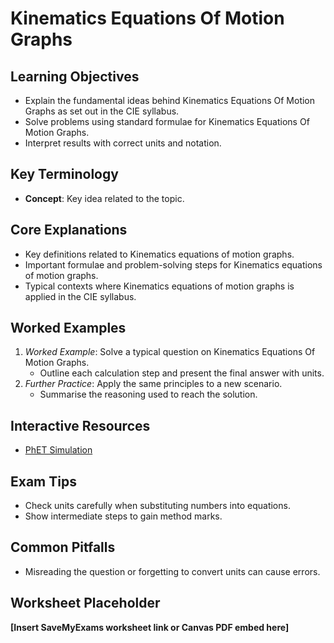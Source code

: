 # Kinematics Equations Of Motion Graphs

## Learning Objectives
- Explain the fundamental ideas behind Kinematics Equations Of Motion Graphs as set out in the CIE syllabus.
- Solve problems using standard formulae for Kinematics Equations Of Motion Graphs.
- Interpret results with correct units and notation.

## Key Terminology
- **Concept**: Key idea related to the topic.

## Core Explanations
- Key definitions related to Kinematics equations of motion graphs.
- Important formulae and problem-solving steps for Kinematics equations of motion graphs.
- Typical contexts where Kinematics equations of motion graphs is applied in the CIE syllabus.

## Worked Examples
1. *Worked Example*: Solve a typical question on Kinematics Equations Of Motion Graphs.
   - Outline each calculation step and present the final answer with units.
2. *Further Practice*: Apply the same principles to a new scenario.
   - Summarise the reasoning used to reach the solution.

## Interactive Resources
- [PhET Simulation](https://phet.colorado.edu/)

## Exam Tips
- Check units carefully when substituting numbers into equations.
- Show intermediate steps to gain method marks.

## Common Pitfalls
- Misreading the question or forgetting to convert units can cause errors.

## Worksheet Placeholder
**[Insert SaveMyExams worksheet link or Canvas PDF embed here]**
